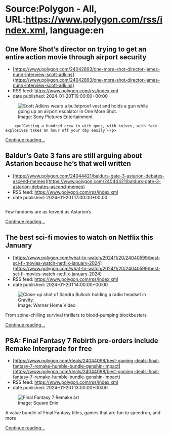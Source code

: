 # Source:Polygon -  All, URL:https://www.polygon.com/rss/index.xml, language:en

## One More Shot’s director on trying to get an entire action movie through airport security
 - [https://www.polygon.com/24042893/one-more-shot-director-james-nunn-interview-scott-adkins](https://www.polygon.com/24042893/one-more-shot-director-james-nunn-interview-scott-adkins)
 - RSS feed: https://www.polygon.com/rss/index.xml
 - date published: 2024-01-20T19:00:00+00:00

<figure>
      <img alt="Scott Adkins wears a bulletproof vest and holds a gun while going up an airport escalator in One More Shot." src="https://cdn.vox-cdn.com/thumbor/D5O4JciB1KlXpQzR46c6Gc_jFgQ=/0x0:1024x576/640x360/cdn.vox-cdn.com/uploads/chorus_image/image/73071871/OneMoreShot_Unit_Photography_Harris_082A7118.0.jpg" />
        <figcaption>Image: Sony Pictures Entertainment</figcaption>
    </figure>


  		<p>‘Getting a hundred crew in with guns, with knives, with fake explosives takes an hour off your day easily’</p>
  <p>
    <a href="https://www.polygon.com/24042893/one-more-shot-director-james-nunn-interview-scott-adkins">Continue reading&hellip;</a>
  </p>

## Baldur’s Gate 3 fans are still arguing about Astarion because he’s that well written
 - [https://www.polygon.com/24044421/baldurs-gate-3-astarion-debates-ascend-memes](https://www.polygon.com/24044421/baldurs-gate-3-astarion-debates-ascend-memes)
 - RSS feed: https://www.polygon.com/rss/index.xml
 - date published: 2024-01-20T17:00:00+00:00

<figure>
      <img alt="" src="https://cdn.vox-cdn.com/thumbor/fdNYV2pGeZi2fBSBrUi30cSYKR0=/0x0:1920x1080/640x360/cdn.vox-cdn.com/uploads/chorus_image/image/73071618/astarion_faces.0.jpg" />
    </figure>

  <p>Few fandoms are as fervent as Astarion’s </p>
  <p>
    <a href="https://www.polygon.com/24044421/baldurs-gate-3-astarion-debates-ascend-memes">Continue reading&hellip;</a>
  </p>

## The best sci-fi movies to watch on Netflix this January
 - [https://www.polygon.com/what-to-watch/2024/1/20/24040599/best-sci-fi-movies-watch-netflix-january-2024](https://www.polygon.com/what-to-watch/2024/1/20/24040599/best-sci-fi-movies-watch-netflix-january-2024)
 - RSS feed: https://www.polygon.com/rss/index.xml
 - date published: 2024-01-20T14:00:00+00:00

<figure>
      <img alt="Close-up shot of Sandra Bullock holding a radio headset in Gravity." src="https://cdn.vox-cdn.com/thumbor/bN_Rx5UHFgGMdFgRCK95--_zwrs=/164x0:1117x536/640x360/cdn.vox-cdn.com/uploads/chorus_image/image/73071218/29__433_.0.jpg" />
        <figcaption>Image: Warner Home Video</figcaption>
    </figure>

  <p>From spine-chilling survival thrillers to blood-pumping blockbusters</p>
  <p>
    <a href="https://www.polygon.com/what-to-watch/2024/1/20/24040599/best-sci-fi-movies-watch-netflix-january-2024">Continue reading&hellip;</a>
  </p>

## PSA: Final Fantasy 7 Rebirth pre-orders include Remake Intergrade for free
 - [https://www.polygon.com/deals/24044098/best-gaming-deals-final-fantasy-7-remake-humble-bundle-genshin-impact](https://www.polygon.com/deals/24044098/best-gaming-deals-final-fantasy-7-remake-humble-bundle-genshin-impact)
 - RSS feed: https://www.polygon.com/rss/index.xml
 - date published: 2024-01-20T13:00:00+00:00

<figure>
      <img alt="Final Fantasy 7 Remake art" src="https://cdn.vox-cdn.com/thumbor/xti9GtN6DDcqo9yuDDkIoZLaxC4=/2x0:1922x1080/640x360/cdn.vox-cdn.com/uploads/chorus_image/image/73071144/Final_Fantasy_VII_Remake_2017_01_31_17_001.0.jpg" />
        <figcaption>Image: Square Enix</figcaption>
    </figure>

  <p>A value bundle of Final Fantasy titles, games that are fun to speedrun, and more</p>
  <p>
    <a href="https://www.polygon.com/deals/24044098/best-gaming-deals-final-fantasy-7-remake-humble-bundle-genshin-impact">Continue reading&hellip;</a>
  </p>

